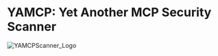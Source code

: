 # YAMCP: Yet Another MCP Security Scanner
![YAMCPScanner_Logo](https://github.com/user-attachments/assets/e01e2ff1-84c0-4930-9740-ad3c858340a9)

